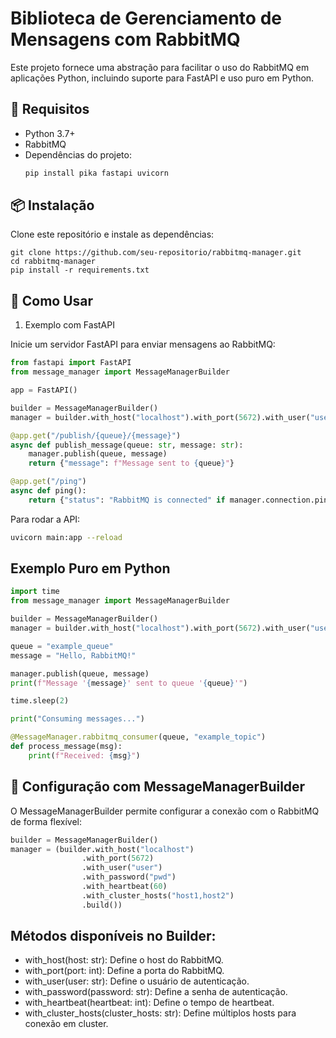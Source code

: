 # Biblioteca de Gerenciamento de Mensagens com RabbitMQ

Este projeto fornece uma abstração para facilitar o uso do RabbitMQ em aplicações Python, incluindo suporte para FastAPI e uso puro em Python.

## 📌 Requisitos

- Python 3.7+
- RabbitMQ
- Dependências do projeto:
  ```sh
  pip install pika fastapi uvicorn
  
##  📦 Instalação
Clone este repositório e instale as dependências:

``` shell
git clone https://github.com/seu-repositorio/rabbitmq-manager.git
cd rabbitmq-manager
pip install -r requirements.txt
```

## 🚀 Como Usar
1. Exemplo com FastAPI

Inicie um servidor FastAPI para enviar mensagens ao RabbitMQ:

``` python
from fastapi import FastAPI
from message_manager import MessageManagerBuilder

app = FastAPI()

builder = MessageManagerBuilder()
manager = builder.with_host("localhost").with_port(5672).with_user("user").with_password("pwd").build()

@app.get("/publish/{queue}/{message}")
async def publish_message(queue: str, message: str):
    manager.publish(queue, message)
    return {"message": f"Message sent to {queue}"}

@app.get("/ping")
async def ping():
    return {"status": "RabbitMQ is connected" if manager.connection.ping() else "RabbitMQ is not connected"}

```

Para rodar a API:

```bash
uvicorn main:app --reload
```
## Exemplo Puro em Python

``` python
import time
from message_manager import MessageManagerBuilder

builder = MessageManagerBuilder()
manager = builder.with_host("localhost").with_port(5672).with_user("user").with_password("pwd").build()

queue = "example_queue"
message = "Hello, RabbitMQ!"

manager.publish(queue, message)
print(f"Message '{message}' sent to queue '{queue}'")

time.sleep(2)

print("Consuming messages...")

@MessageManager.rabbitmq_consumer(queue, "example_topic")
def process_message(msg):
    print(f"Received: {msg}")
```

##  🔧 Configuração com MessageManagerBuilder

O MessageManagerBuilder permite configurar a conexão com o RabbitMQ de forma flexível:

``` python
builder = MessageManagerBuilder()
manager = (builder.with_host("localhost")
                .with_port(5672)
                .with_user("user")
                .with_password("pwd")
                .with_heartbeat(60)
                .with_cluster_hosts("host1,host2")
                .build())

```
##  Métodos disponíveis no Builder:

- with_host(host: str): Define o host do RabbitMQ.  
- with_port(port: int): Define a porta do RabbitMQ.  
- with_user(user: str): Define o usuário de autenticação.  
- with_password(password: str): Define a senha de autenticação.  
- with_heartbeat(heartbeat: int): Define o tempo de heartbeat.  
- with_cluster_hosts(cluster_hosts: str): Define múltiplos hosts para conexão em cluster.  




